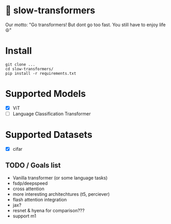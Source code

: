 # 🐌 slow-transformers

Our motto: "Go transformers! But dont go too fast. You still have to enjoy life ☮️"

# Install
```
git clone ...
cd slow-transformers/
pip install -r requirements.txt
```

# Supported Models
- [x] ViT
- [ ] Language Classification Transformer

# Supported Datasets
- [x] cifar

## TODO / Goals list
- Vanilla transformer (or some language tasks)
- fsdp/deepspeed 
- cross attention
- more interesting architechtures (t5, perciever)
- flash attention integration
- jax?
- resnet & hyena for comparison???
- support m1